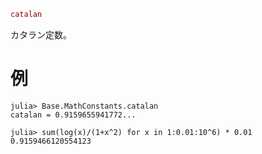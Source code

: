 ```julia
catalan
```

カタラン定数。

# 例

```jldoctest
julia> Base.MathConstants.catalan
catalan = 0.9159655941772...

julia> sum(log(x)/(1+x^2) for x in 1:0.01:10^6) * 0.01
0.9159466120554123
```
